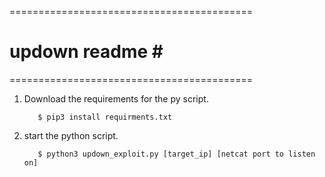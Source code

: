 ==========================================
#          updown readme             #                                                #        
==========================================

1. Download the requirements for the py script.
          
          $ pip3 install requirments.txt

2. start the python script.

          $ python3 updown_exploit.py [target_ip] [netcat port to listen on]

